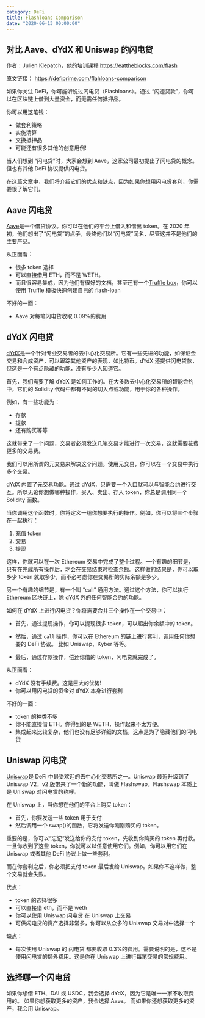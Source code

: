 ```yaml
---
category: DeFi
title: Flashloans Comparison
date: "2020-06-13 00:00:00"
---
```


## 对比 Aave、dYdX 和 Uniswap 的闪电贷

作者：Julien Klepatch，他的培训课程 https://eattheblocks.com/flash

原文链接： https://defiprime.com/flahloans-comparison

如果你关注 DeFi，你可能听说过闪电贷（Flashloans）。通过 “闪速贷款”，你可以在区块链上借到大量资金，而无需任何抵押品。

你可以用这笔钱：

- 做套利策略
- 实施清算
- 交换抵押品
- 可能还有很多其他的创意用例!

当人们想到 “闪电贷”时，大家会想到 Aave，这家公司最初提出了闪电贷的概念。但也有其他 DeFi 协议提供闪电贷。

在这篇文章中，我们将介绍它们的优点和缺点，因为如果你想用闪电贷套利，你需要很了解它们。

## Aave 闪电贷

[Aave](https://Aave.com/ "Aave")是一个借贷协议。你可以在他们的平台上借入和借出 token。在 2020 年初，他们想出了“闪电贷”的点子，最终他们以“闪电贷”闻名，尽管这并不是他们的主要产品。

从正面看：

- 很多 token 选择
- 可以直接借用 ETH，而不是 WETH。
- 而且很容易集成，因为他们有很好的文档，甚至还有一个[Truffle box](https://github.com/Aave/flashloan-box "Truffle box")，你可以使用 Truffle 模板快速创建自己的 flash-loan

不好的一面：

- Aave 对每笔闪电贷收取 0.09%的费用

## dYdX 闪电贷

[dYdX](https://dYdX.exchange/ "dYdX")是一个针对专业交易者的去中心化交易所。它有一些先进的功能，如保证金交易和合成资产，可以跟踪其他资产的表现，如比特币。dYdX 还提供闪电贷款，但这是一个有点隐藏的功能，没有多少人知道它。

首先，我们需要了解 dYdX 是如何工作的。在大多数去中心化交易所的智能合约中，它们的 Solidity 代码中都有不同的切入点或功能，用于你的各种操作。

例如，有一些功能为：

- 存款
- 提款
- 还有购买等等

这就带来了一个问题，交易者必须发送几笔交易才能进行一次交易，这就需要花费更多的交易费。

我们可以用所谓的元交易来解决这个问题。使用元交易，你可以在一个交易中执行多个交易。

dYdX 内置了元交易功能。通过 dYdX，只需要一个入口就可以与智能合约进行交互。所以无论你想做哪种操作，买入、卖出、存入 token，你总是调用同一个 Solidity 函数。

当你调用这个函数时，你将定义一组你想要执行的操作。例如，你可以将三个步骤在一起执行：

1. 充值 token
2. 交易
3. 提现

这样，你就可以在一次 Ethereum 交易中完成了整个过程。一个有趣的细节是，只有在完成所有操作后，才会在交易结束时检查余额。这样做的结果是，你可以取多少 token 就取多少，而不必考虑你在交易所的实际余额是多少。

另一个有趣的细节是，有一个叫 “call” 通用方法。通过这个方法，你可以执行 Ethereum 区块链上，除 dYdX 外的任何智能合约的功能。

如何在 dYdX 上进行闪电贷？你将需要合并三个操作在一个交易中：

- 首先，通过提现操作，你可以提现很多 token，可以超出你余额中的 token。

- 然后，通过 `call` 操作，你可以在 Ethereum 的链上进行套利，调用任何你想要的 DeFi 协议。 比如 Uniswap、Kyber 等等。

- 最后，通过存款操作，偿还你借的 token，闪电贷就完成了。

从正面看：

- dYdX 没有手续费。这是巨大的优势!
- 你可以用闪电贷的资金对 dYdX 本身进行套利

不好的一面：

- token 的种类不多
- 你不能直接借 ETH。你得到的是 WETH，操作起来不太方便。
- 集成起来比较复杂，他们也没有足够详细的文档，这点是为了隐藏他们的闪电贷

## Uniswap 闪电贷

[Uniswap](https://uniswap.org/ "Uniswap")是 DeFi 中最受欢迎的去中心化交易所之一。Uniswap 最近升级到了 Uniswap V2，v2 版带来了一个新的功能，叫做 Flashswap。Flashswap 本质上是 Uniswap 对闪电贷的称呼。

在 Uniswap 上，当你想在他们的平台上购买 token：

- 首先，你要发送一些 token 用于支付
- 然后调用一个 swap()的函数，它将发送你刚刚购买的 token。

重要的是，你可以“忘记”发送给你的支付 token，先收到你购买的 token 再付款。 一旦你收到了这些 token，你就可以以任意使用它们。例如，你可以用它们在 Uniswap 或者其他 DeFi 协议上做一些套利。

而在你套利之后，你必须把支付 token 最后发给 Uniswap。如果你不这样做，整个交易就会失败。

优点：

- token 的选择很多
- 可以直接借 eth，而不是 weth
- 你可以使用 Uniswap 闪电贷 在 Uniswap 上交易
- 可供闪电贷的资产选择非常多，你可以从众多的 Uniswap 交易对中选择一个

缺点：

- 每次使用 Uniswap 的 闪电贷 都要收取 0.3%的费用。需要说明的是，这不是使用闪电贷的额外费用。这是你在 Uniswap 上进行每笔交易的常规费用。

## 选择哪一个闪电贷

如果你想借 ETH、DAI 或 USDC，我会选择 dYdX，因为它是唯一一家不收取费用的。
如果你想获取更多的资产，我会选择 Aave。
而如果你还想获取更多的资产，我会用 Uniswap。
